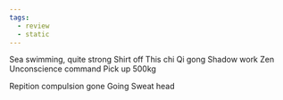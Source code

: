 ```yaml
---
tags:
  - review
  - static
---
```

Sea swimming, quite strong
Shirt off
This chi
Qi gong
Shadow work
Zen
Unconscience command
Pick up 500kg 

Repition compulsion gone
Going
Sweat head


